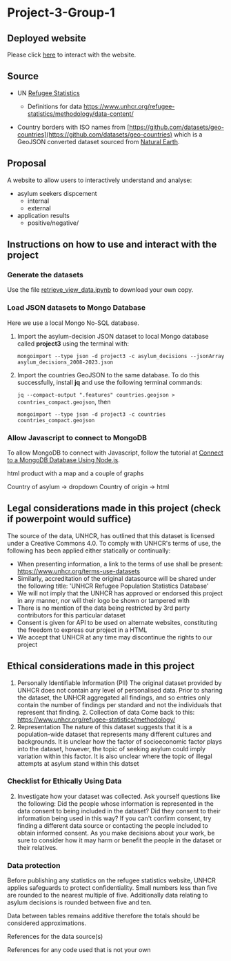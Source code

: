 # Project-3-Group-1

## Deployed website
Please click [here](https://wrube.github.io/Project-3-Group-1/) to interact with the website.

## Source
- UN [Refugee Statistics](https://api.unhcr.org/docs/refugee-statistics.html#api-Default-countries)

  - Definitions for data
https://www.unhcr.org/refugee-statistics/methodology/data-content/

- Country borders with ISO names from [https://github.com/datasets/geo-countries](https://github.com/datasets/geo-countries) which is a GeoJSON converted dataset sourced from [Natural Earth](https://www.naturalearthdata.com/).

## Proposal

A website to allow users to interactively understand and analyse:
- asylum seekers dispcement
  -  internal
  -  external 
- application results
  - positive/negative/   
 

## Instructions on how to use and interact with the project

### Generate the datasets

Use the file [retrieve_view_data.ipynb](retrieve_view_data.ipynb) to download your own copy.

### Load JSON datasets to Mongo Database
Here we use a local Mongo No-SQL database.

1. Import the asylum-decision JSON dataset to local Mongo database called **project3** using the terminal with:
   
   `mongoimport --type json -d project3 -c asylum_decisions --jsonArray asylum_decisions_2008-2023.json`

2. Import the countries GeoJSON to the same database. To do this successfully, install **jq** and use the following terminal commands:

   `jq --compact-output ".features" countries.geojson > countries_compact.geojson`, then

   `mongoimport --type json -d project3 -c countries countries_compact.geojson`

### Allow Javascript to connect to MongoDB

To allow MongoDB to connect with Javascript, follow the tutorial at [Connect to a MongoDB Database Using Node.js](https://www.mongodb.com/developer/languages/javascript/node-connect-mongodb/).

html product with a map and a couple of graphs

Country of asylum -> dropdown
Country of origin -> html

## Legal considerations made in this project (check if powerpoint would suffice)
The source of the data, UNHCR, has outlined that this dataset is licensed under a Creative Commons 4.0. To comply with UNHCR's terms of use, the following has been applied either statically or continually:
- When presenting information, a link to the terms of use shall be present: <https://www.unhcr.org/terms-use-datasets>
- Similarly, accreditation of the original datasource will be shared under the following title: 'UNHCR Refugee Population Statistics Database'
- We will not imply that the UNHCR has approved or endorsed this project in any manner, nor will their logo be shown or tampered with
- There is no mention of the data being restricted by 3rd party contributors for this particular dataset
- Consent is given for API to be used on alternate websites, constituting the freedom to express our project in a HTML
- We accept that UNHCR at any time may discontinue the rights to our project

## Ethical considerations made in this project
1. Personally Identifiable Information (PII)
The original dataset provided by UNHCR does not contain any level of personalised data. Prior to sharing the dataset, the UNHCR aggregated all findings, and so entries only contain the number of findings per standard and not the individuals that represent that finding.
    2. Collection of data
    Come back to this: <https://www.unhcr.org/refugee-statistics/methodology/>
3. Representation
The nature of this dataset suggests that it is a population-wide dataset that represents many different cultures and backgrounds. It is unclear how the factor of socioeconomic factor plays into the dataset, however, the topic of seeking asylum could imply variation within this factor. It is also unclear where the topic of illegal attempts at asylum stand within this datset

### Checklist for Ethically Using Data
2. Investigate how your dataset was collected. Ask yourself questions like the following: Did the people
whose information is represented in the data consent to being included in the dataset? Did they consent
to their information being used in this way? If you can't confirm consent, try finding a different data
source or contacting the people included to obtain informed consent. As you make decisions about your
work, be sure to consider how it may harm or benefit the people in the dataset or their relatives.


### Data protection

Before publishing any statistics on the refugee statistics website, UNHCR applies safeguards to protect confidentiality. Small numbers less than five are rounded to the nearest multiple of five. Additionally data relating to asylum decisions is rounded between five and ten.

Data between tables remains additive therefore the totals should be considered approximations.

References for the data source(s)

References for any code used that is not your own
